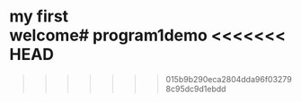my first
<br>
welcome# program1demo
<<<<<<< HEAD
=======

>>>>>>> 015b9b290eca2804dda96f032798c95dc9d1ebdd
